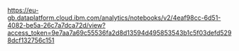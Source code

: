 https://eu-gb.dataplatform.cloud.ibm.com/analytics/notebooks/v2/4eaf98cc-6d51-4082-be5a-26c7a7dca72d/view?access_token=9e7aa7a69c55536fa2d8d13594d495853543b1c5f03defd5298dcf132756c151
